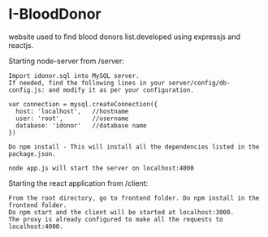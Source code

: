 # I-BloodDonor
website used to find blood donors list.developed using expressjs and reactjs.

Starting node-server from /server:

    Import idonor.sql into MySQL server. 
    If needed, find the following lines in your server/config/db-config.js: and modify it as per your configuration.

    var connection = mysql.createConnection({
      host: 'localhost',   //hostname
      user: 'root',        //username
      database: 'idonor'   //database name
    })

    Do npm install - This will install all the dependencies listed in the package.json.

    node app.js will start the server on localhost:4000

Starting the react application from /client:

    From the root directory, go to frontend folder. Do npm install in the frontend folder.
    Do npm start and the client will be started at localhost:3000. 
    The proxy is already configured to make all the requests to localhost:4000.


